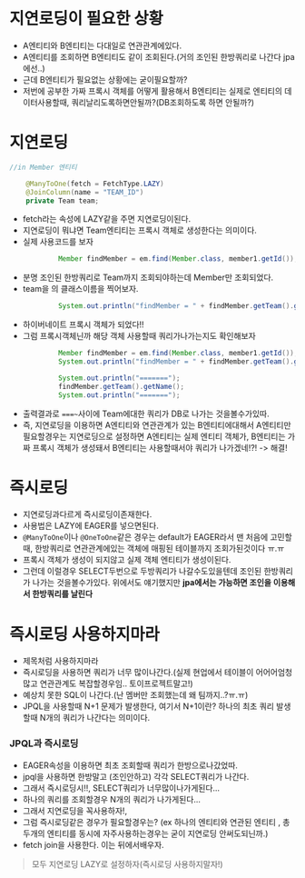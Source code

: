 # 지연로딩이 필요한 상황

- A엔티티와 B엔티티는 다대일로 연관관계에있다.
- A엔티티를 조회하면 B엔티티도 같이 조회된다.(거의 조인된 한방쿼리로 나간다 jpa에선..)
- 근데 B엔티티가 필요없는 상황에는 굳이필요할까?
- 저번에 공부한 가짜 프록시 객체를 어떻게 활용해서 B엔티티는 실제로 엔티티의 데이터사용할때, 쿼리날리도록하면안될까?(DB조회하도록 하면 안될까?)

# 지연로딩

```java
//in Member 엔티티

    @ManyToOne(fetch = FetchType.LAZY)
    @JoinColumn(name = "TEAM_ID")
    private Team team;
```

- fetch라는 속성에 LAZY같을 주면 지연로딩이된다.
- 지연로딩이 뭐냐면 Team엔티티는 프록시 객체로 생성한다는 의미이다.
- 실제 사용코드를 보자

```java
            Member findMember = em.find(Member.class, member1.getId());
```

- 분명 조인된 한방쿼리로 Team까지 조회되야하는데 Member만 조회되었다.
- team을 의 클래스이름을 찍어보자.

```java
            System.out.println("findMember = " + findMember.getTeam().getClass());
```

- 하이버네이트 프록시 객체가 되었다!!
- 그럼 프록시객체닌까 해당 객체 사용할때 쿼리가나가는지도 확인해보자

```java
            Member findMember = em.find(Member.class, member1.getId());
            System.out.println("findMember = " + findMember.getTeam().getClass());

            System.out.println("=======");
            findMember.getTeam().getName();
            System.out.println("=======");
```

- 출력결과로 `===~`사이에 Team에대한 쿼리가 DB로 나가는 것을볼수가있따.
- 즉, 지연로딩을 이용하면 A엔티티와 연관관계가 있는 B엔티티에대해서 A엔티티만 필요할경우는 지연로딩으로 설정하면 A엔티티는 실제 엔티티 객체가, B엔티티는 가짜 프록시 객체가 생성돼서 B엔티티는 사용할때서야 쿼리가 나가겠네!?! -> 해결!

# 즉시로딩

- 지연로딩과다르게 즉시로딩이존재한다.
- 사용법은 LAZY에 EAGER를 넣으면된다.
- `@ManyToOne`이나 `@OneToOne`같은 경우는 default가 EAGER라서 맨 처음에 고민할때, 한방쿼리로 연관관계에있는 객체에 매핑된 테이블까지 조회가된것이다 ㅠ.ㅠ
- 프록시 객체가 생성이 되지않고 실제 객체 엔티티가 생성이된다.
- 그런데 이럴경우 SELECT두번으로 두방쿼리가 나갈수도있을텐데 조인된 한방쿼리가 나가는 것을볼수가있다. 위에서도 얘기했지만 **jpa에서는 가능하면 조인을 이용해서 한방쿼리를 날린다**

# 즉시로딩 사용하지마라

- 제목처럼 사용하지마라
- 즉시로딩을 사용하면 쿼리가 너무 많이나간다.(실제 현업에서 테이블이 어어어엄청많고 연관관계도 복잡할경우임.. 토이프로젝트말고!)
- 예상치 못한 SQL이 나간다.(난 멤버만 조회했는데 왜 팀까지..?ㅠ.ㅠ)
- JPQL을 사용할때 N+1 문제가 발생한다, 여기서 N+1이란? 하나의 최초 쿼리 발생할때 N개의 쿼리가 나간다는 의미이다.

### JPQL과 즉시로딩

- EAGER속성을 이용하면 최초 조회할때 쿼리가 한방으로나갔었따.
- jpql을 사용하면 한방말고 (조인안하고) 각각 SELECT쿼리가 나간다.
- 그래서 즉시로딩시!!, SELECT쿼리가 너무많이나가게된다...
- 하나의 쿼리를 조회할경우 N개의 쿼리가 나가게된다...
- 그래서 지연로딩을 꼭사용하자!,
- 그럼 즉시로딩같은 경우가 필요할경우는? (ex 하나의 엔티티와 연관된 엔티티 , 총 두개의 엔티티를 동시에 자주사용하는경우는 굳이 지연로딩 안써도되닌까.)
- fetch join을 사용한다. 이는 뒤에서배우자.

> 모두 지연로딩 LAZY로 설정하자(즉시로딩 사용하지말자!)
